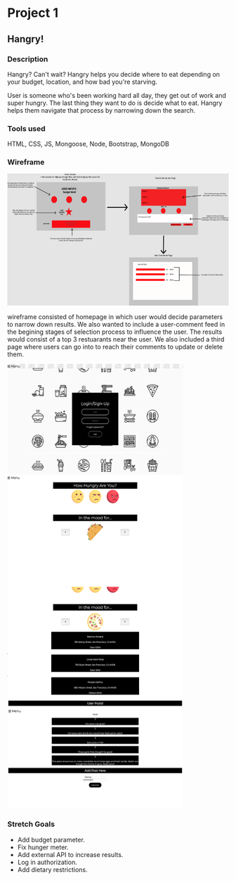 <h1>Project 1</h1>
<h2>Hangry!</h2>

<h3>Description</h3>
Hangry? Can't wait? Hangry helps you decide where to eat depending on your budget, location, and how bad you're starving.

User is someone who's been working hard all day, they get out of work and super hungry. The last thing they want to do is decide what to eat. Hangry helps them navigate that process by narrowing down the search. 

<h3>Tools used</h3>
HTML, CSS, JS, Mongoose, Node, Bootstrap, MongoDB

<h3>Wireframe</h3>
<img src="./public/images/wireframes/wireframe.png" height="300" width="600" />

wireframe consisted of homepage in which user would decide parameters to narrow down results. We also wanted to include a user-comment feed in the begining stages of selection process to influence the user. The results would consist of a top 3 restuarants near the user. We also included a third page where users can go into to reach their comments to update or delete them. 

<img src="./public/images/wireframes/loginscreen.png" height="250" width="400" />

<img src="./public/images/wireframes/homepage.png" height="250" width="400" />

<img src="./public/images/wireframes/results.png" height="250" width="400" />

<img src="./public/images/wireframes/postspage.png" height="250" width="400" />

<h3>Stretch Goals</h3>
<ul>
  <li>Add budget parameter.</li>
  <li>Fix hunger meter.</li>
  <li>Add external API to increase results.</li>
  <li>Log in authorization.</li>
  <li>Add dietary restrictions.</li>
</ul>
